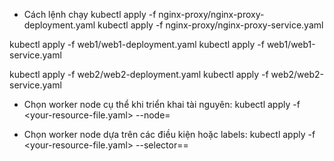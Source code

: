 - Cách lệnh chạy
kubectl apply -f nginx-proxy/nginx-proxy-deployment.yaml
kubectl apply -f nginx-proxy/nginx-proxy-service.yaml

kubectl apply -f web1/web1-deployment.yaml
kubectl apply -f web1/web1-service.yaml

kubectl apply -f web2/web2-deployment.yaml
kubectl apply -f web2/web2-service.yaml

- Chọn worker node cụ thể khi triển khai tài nguyên:
kubectl apply -f <your-resource-file.yaml> --node=<node-name>

- Chọn worker node dựa trên các điều kiện hoặc labels:
kubectl apply -f <your-resource-file.yaml> --selector=<label-key>=<label-value>

